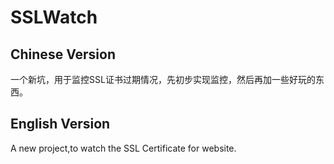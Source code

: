 # SSLWatch

## Chinese Version

一个新坑，用于监控SSL证书过期情况，先初步实现监控，然后再加一些好玩的东西。

## English Version

A new project,to watch the SSL Certificate for website.
